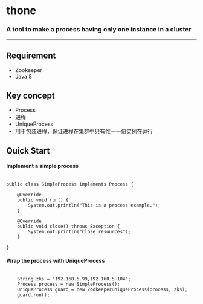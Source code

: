 # thone
<h3>A tool to make a process having only one instance in a cluster</h3>

<hr>

## Requirement

* Zookeeper
* Java 8

## Key concept

* Process
 * 进程
* UniqueProcess
 * 用于包装进程，保证进程在集群中只有惟一一份实例在运行


## Quick Start

#### Implement a simple process
<pre><code>
public class SimpleProcess implements Process {
    
	@Override
	public void run() {
		System.out.println("This is a process example.");
	}

	@Override
	public void close() throws Exception {
		System.out.println("Close resources");
	}

}
</code></pre>

#### Wrap the process with UniqueProcess
<pre><code>
	String zks = "192.168.5.99,192.168.5.104";
	Process process = new SimpleProcess();
	UniqueProcess guard = new ZookeeperUniqueProcess(process, zks);
	guard.run();
</code></pre>
